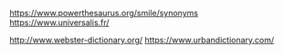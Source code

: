 

https://www.powerthesaurus.org/smile/synonyms
https://www.universalis.fr/

http://www.webster-dictionary.org/
https://www.urbandictionary.com/